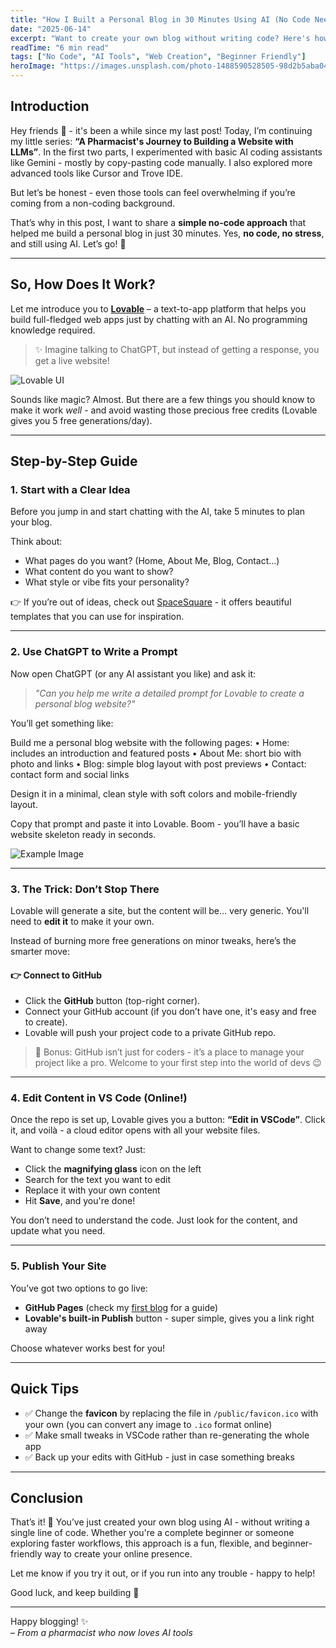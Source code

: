 ```yaml
---
title: "How I Built a Personal Blog in 30 Minutes Using AI (No Code Needed)"
date: "2025-06-14"
excerpt: "Want to create your own blog without writing code? Here's how I used an AI assistant and a tool called Lovable to get my personal website live - in under 30 minutes!"
readTime: "6 min read"
tags: ["No Code", "AI Tools", "Web Creation", "Beginner Friendly"]
heroImage: "https://images.unsplash.com/photo-1488590528505-98d2b5aba04b?w=1920&h=1080&fit=crop"
---
```


## Introduction

Hey friends 👋 - it's been a while since my last post! Today, I’m continuing my little series: **“A Pharmacist's Journey to Building a Website with LLMs”**. In the first two parts, I experimented with basic AI coding assistants like Gemini - mostly by copy-pasting code manually. I also explored more advanced tools like Cursor and Trove IDE.

But let’s be honest - even those tools can feel overwhelming if you’re coming from a non-coding background.

That’s why in this post, I want to share a **simple no-code approach** that helped me build a personal blog in just 30 minutes. Yes, **no code, no stress**, and still using AI. Let’s go! 🚀

---

## So, How Does It Work?

Let me introduce you to **[Lovable](https://lovable.app)** – a text-to-app platform that helps you build full-fledged web apps just by chatting with an AI. No programming knowledge required.

> ✨ Imagine talking to ChatGPT, but instead of getting a response, you get a live website!

![Lovable UI](https://images.unsplash.com/photo-1488590528505-98d2b5aba04b?w=800)

Sounds like magic? Almost. But there are a few things you should know to make it work *well* - and avoid wasting those precious free credits (Lovable gives you 5 free generations/day).

---

## Step-by-Step Guide

### 1. Start with a Clear Idea

Before you jump in and start chatting with the AI, take 5 minutes to plan your blog.

Think about:

- What pages do you want? (Home, About Me, Blog, Contact…)
- What content do you want to show?
- What style or vibe fits your personality?

👉 If you’re out of ideas, check out [SpaceSquare](https://spacesquare.io/) - it offers beautiful templates that you can use for inspiration.

---

### 2. Use ChatGPT to Write a Prompt

Now open ChatGPT (or any AI assistant you like) and ask it:

> _"Can you help me write a detailed prompt for Lovable to create a personal blog website?"_

You’ll get something like:

Build me a personal blog website with the following pages:
	•	Home: includes an introduction and featured posts
	•	About Me: short bio with photo and links
	•	Blog: simple blog layout with post previews
	•	Contact: contact form and social links

Design it in a minimal, clean style with soft colors and mobile-friendly layout.

Copy that prompt and paste it into Lovable. Boom - you’ll have a basic website skeleton ready in seconds.

![Example Image](https://images.unsplash.com/photo-1461749280684-dccba630e2f6?w=800)

---

### 3. The Trick: Don’t Stop There

Lovable will generate a site, but the content will be… very generic. You'll need to **edit it** to make it your own.

Instead of burning more free generations on minor tweaks, here’s the smarter move:

#### 👉 Connect to GitHub

- Click the **GitHub** button (top-right corner).
- Connect your GitHub account (if you don’t have one, it's easy and free to create).
- Lovable will push your project code to a private GitHub repo.

> 🧠 Bonus: GitHub isn’t just for coders - it’s a place to manage your project like a pro. Welcome to your first step into the world of devs 😉

---

### 4. Edit Content in VS Code (Online!)

Once the repo is set up, Lovable gives you a button: **“Edit in VSCode”**. Click it, and voilà - a cloud editor opens with all your website files.

Want to change some text? Just:

- Click the **magnifying glass** icon on the left
- Search for the text you want to edit
- Replace it with your own content
- Hit **Save**, and you're done!

You don’t need to understand the code. Just look for the content, and update what you need.

---

### 5. Publish Your Site

You’ve got two options to go live:

- **GitHub Pages** (check my [first blog](#) for a guide)
- **Lovable's built-in Publish** button - super simple, gives you a link right away

Choose whatever works best for you!

---

## Quick Tips

- ✅ Change the **favicon** by replacing the file in `/public/favicon.ico` with your own (you can convert any image to `.ico` format online)
- ✅ Make small tweaks in VSCode rather than re-generating the whole app
- ✅ Back up your edits with GitHub - just in case something breaks

---

## Conclusion

That’s it! 🎉 You’ve just created your own blog using AI - without writing a single line of code. Whether you're a complete beginner or someone exploring faster workflows, this approach is a fun, flexible, and beginner-friendly way to create your online presence.

Let me know if you try it out, or if you run into any trouble - happy to help!

Good luck, and keep building 💪

---

Happy blogging! ✨  
– *From a pharmacist who now loves AI tools*
